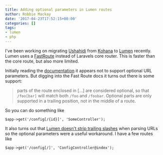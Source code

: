 ```yaml
---
title: Adding optional parameters in Lumen routes
author: Robbie Mackay
date: '2017-04-23T17:52:15+00:00'
categories: []
tags:
- lumen
- php
---
```

I've been working on migrating [Ushahidi](https://www.ushahidi.com) from [Kohana](https://kohanaframework.org/) to [Lumen](https://lumen.laravel.com) recently. Lumen uses a [FastRoute](https://github.com/nikic/FastRoute) instead of Laravels core router. This is faster than the core route, but also more limited.


Initially reading the [documentation](https://lumen.laravel.com/docs/5.4/routing) it appears not to support optional URL parameters. But digging into the Fast Route docs it turns out there is some support:


<blockquote>
parts of the route enclosed in [...] are considered optional, so that <code>/foo[bar]</code> will match both <code>/foo</code> and <code>/foobar</code>. Optional parts are only supported in a trailing position, not in the middle of a route.
</blockquote>

So you can do something like

```
$app->get('/config[/{id}]', 'SomeController');
```

It also turns out that [Lumen doesn't strip trailing slashes](https://github.com/laravel/lumen-framework/issues/608) when parsing URLs so the optional parameters were a useful workaround. I have a few routes like

```
$app->get('/config[/]', 'ConfigController@index');
```